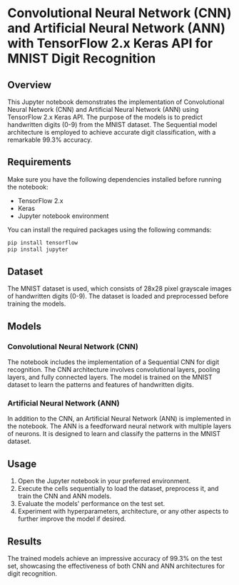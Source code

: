 # Convolutional Neural Network (CNN) and Artificial Neural Network (ANN) with TensorFlow 2.x Keras API for MNIST Digit Recognition

## Overview

This Jupyter notebook demonstrates the implementation of Convolutional Neural Network (CNN) and Artificial Neural Network (ANN) using TensorFlow 2.x Keras API. The purpose of the models is to predict handwritten digits (0-9) from the MNIST dataset. The Sequential model architecture is employed to achieve accurate digit classification, with a remarkable 99.3% accuracy.

## Requirements

Make sure you have the following dependencies installed before running the notebook:

- TensorFlow 2.x
- Keras
- Jupyter notebook environment

You can install the required packages using the following commands:

```bash
pip install tensorflow
pip install jupyter
```

## Dataset

The MNIST dataset is used, which consists of 28x28 pixel grayscale images of handwritten digits (0-9). The dataset is loaded and preprocessed before training the models.

## Models

### Convolutional Neural Network (CNN)

The notebook includes the implementation of a Sequential CNN for digit recognition. The CNN architecture involves convolutional layers, pooling layers, and fully connected layers. The model is trained on the MNIST dataset to learn the patterns and features of handwritten digits.

### Artificial Neural Network (ANN)

In addition to the CNN, an Artificial Neural Network (ANN) is implemented in the notebook. The ANN is a feedforward neural network with multiple layers of neurons. It is designed to learn and classify the patterns in the MNIST dataset.

## Usage

1. Open the Jupyter notebook in your preferred environment.
2. Execute the cells sequentially to load the dataset, preprocess it, and train the CNN and ANN models.
3. Evaluate the models' performance on the test set.
4. Experiment with hyperparameters, architecture, or any other aspects to further improve the model if desired.

## Results

The trained models achieve an impressive accuracy of 99.3% on the test set, showcasing the effectiveness of both CNN and ANN architectures for digit recognition.
